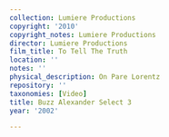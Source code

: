 ```yaml
---
collection: Lumiere Productions
copyright: '2010'
copyright_notes: Lumiere Productions
director: Lumiere Productions
film_title: To Tell The Truth
location: ''
notes: ''
physical_description: On Pare Lorentz
repository: ''
taxonomies: [Video]
title: Buzz Alexander Select 3
year: '2002'

---
```

